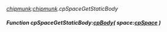_[chipmunk](../../modules/chipmunk/chipmunk-module.md):[chipmunk](../../modules/chipmunk/chipmunk-module.md).cpSpaceGetStaticBody_
##### Function cpSpaceGetStaticBody:[cpBody](../../modules/chipmunk/chipmunk-cpbody.md)( space:[cpSpace](../../modules/chipmunk/chipmunk-cpspace.md) )
